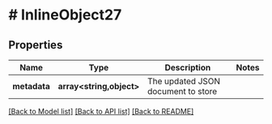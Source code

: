 # # InlineObject27

## Properties

Name | Type | Description | Notes
------------ | ------------- | ------------- | -------------
**metadata** | **array<string,object>** | The updated JSON document to store |

[[Back to Model list]](../../README.md#models) [[Back to API list]](../../README.md#endpoints) [[Back to README]](../../README.md)
